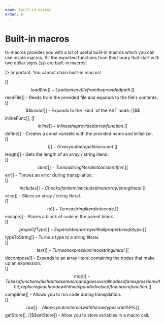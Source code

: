 ```yaml
---
name: Built-in macros
order: 8
---
```


# Built-in macros

ts-macros provides you with a lot of useful built-in macros which you can use inside macros. All the exported functions from this library that start with two dollar signs (`$$`) are built-in macros!

|> Important: You cannot chain built-in macros!

[[$$loadEnv]] - Loads an env file from the provided path.     
[[$$readFile]] - Reads from the provided file and expands to the file's contents.     
[[$$kindof]] - Expands to the `kind` of the AST node.     
[[$$inlineFunc]], [[$$inline]] - Inlines the provided arrow function.     
[[$$define]] - Creates a const variable with the provided name and initializer.     
[[$$i]] - Gives you the repetition count.     
[[$$length]] - Gets the length of an array / string literal.     
[[$$ident]] - Turns a string literal into an identifier.      
[[$$err]] - Throws an error during transpilation.     
[[$$includes]] - Checks if an item is included in an array / string literal.     
[[$$slice]] - Slices an array / string literal.     
[[$$ts]] - Turns a string literal into code.     
[[$$escape]] - Places a block of code in the parent block.     
[[$$propsOfType]] - Expands to an array with all properties of a type.     
[[$$typeToString]] - Turns a type to a string literal.     
[[$$text]] - Turns an expression into a string literal.     
[[$$decompose]] - Expands to an array literal containing the nodes that make up an expression.      
[[$$map]] - Takes a function which acts as a macro and goes over all nodes of an expression with it, replacing each node with the expanded value of the macro function.     
[[$$comptime]] - Allows you to run code during transpilation.     
[[$$raw]] - Allows you to interact with the raw typescript APIs.    
[[$$getStore]], [[$$setStore]] - Allow you to store variables in a macro call.